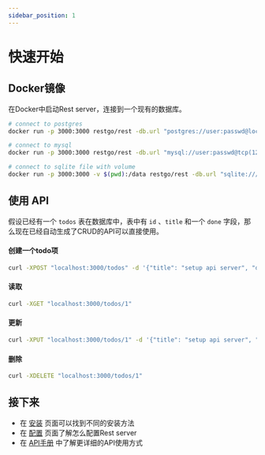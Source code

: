 ```yaml
---
sidebar_position: 1
---
```

# 快速开始

## Docker镜像

在Docker中启动Rest server，连接到一个现有的数据库。

``` bash
# connect to postgres
docker run -p 3000:3000 restgo/rest -db.url "postgres://user:passwd@localhost:5432/db"

# connect to mysql
docker run -p 3000:3000 restgo/rest -db.url "mysql://user:passwd@tcp(127.0.0.1:3306)/db_name"

# connect to sqlite file with volume
docker run -p 3000:3000 -v $(pwd):/data restgo/rest -db.url "sqlite:///data/my.db"
```

## 使用 API

假设已经有一个 `todos` 表在数据库中，表中有 `id` 、`title` 和一个 `done` 字段，那么现在已经自动生成了CRUD的API可以直接使用。

#### 创建一个todo项
``` bash
curl -XPOST "localhost:3000/todos" -d '{"title": "setup api server", "done": false}'
```

#### 读取
``` bash
curl -XGET "localhost:3000/todos/1"
```

#### 更新
``` bash
curl -XPUT "localhost:3000/todos/1" -d '{"title": "setup api server", "done": true}'
```

#### 删除
``` bash
curl -XDELETE "localhost:3000/todos/1"
```


## 接下来
- 在 [安装](./installation) 页面可以找到不同的安装方法
- 在 [配置](./configuration) 页面了解怎么配置Rest server
- 在 [API手册](../guides/api) 中了解更详细的API使用方式
